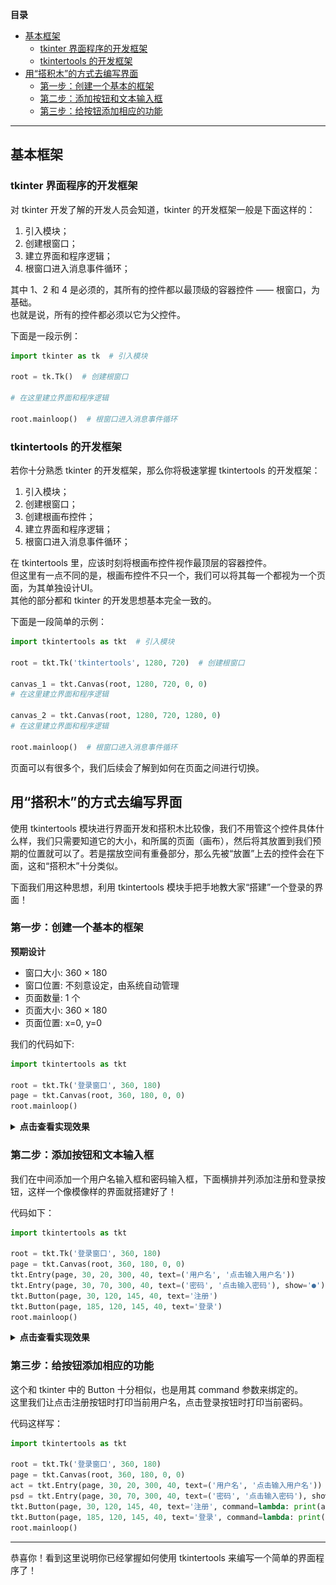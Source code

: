 **目录**

- [基本框架](#基本框架)
  - [tkinter 界面程序的开发框架](#tkinter-界面程序的开发框架)
  - [tkintertools 的开发框架](#tkintertools-的开发框架)
- [用“搭积木”的方式去编写界面](#用搭积木的方式去编写界面)
  - [第一步：创建一个基本的框架](#第一步创建一个基本的框架)
  - [第二步：添加按钮和文本输入框](#第二步添加按钮和文本输入框)
  - [第三步：给按钮添加相应的功能](#第三步给按钮添加相应的功能)

---

## 基本框架

### tkinter 界面程序的开发框架

对 tkinter 开发了解的开发人员会知道，tkinter 的开发框架一般是下面这样的：

1. 引入模块；
2. 创建根窗口；
3. 建立界面和程序逻辑；
4. 根窗口进入消息事件循环；

其中 1、2 和 4 是必须的，其所有的控件都以最顶级的容器控件 —— 根窗口，为基础。  
也就是说，所有的控件都必须以它为父控件。

下面是一段示例：

```python
import tkinter as tk  # 引入模块

root = tk.Tk()  # 创建根窗口

# 在这里建立界面和程序逻辑

root.mainloop()  # 根窗口进入消息事件循环
```

### tkintertools 的开发框架

若你十分熟悉 tkinter 的开发框架，那么你将极速掌握 tkintertools 的开发框架：

1. 引入模块；
2. 创建根窗口；
3. 创建根画布控件；
4. 建立界面和程序逻辑；
5. 根窗口进入消息事件循环；

在 tkintertools 里，应该时刻将根画布控件视作最顶层的容器控件。  
但这里有一点不同的是，根画布控件不只一个，我们可以将其每一个都视为一个页面，为其单独设计UI。  
其他的部分都和 tkinter 的开发思想基本完全一致的。

下面是一段简单的示例：

```python
import tkintertools as tkt  # 引入模块

root = tkt.Tk('tkintertools', 1280, 720)  # 创建根窗口

canvas_1 = tkt.Canvas(root, 1280, 720, 0, 0)
# 在这里建立界面和程序逻辑

canvas_2 = tkt.Canvas(root, 1280, 720, 1280, 0)
# 在这里建立界面和程序逻辑

root.mainloop()  # 根窗口进入消息事件循环
```

页面可以有很多个，我们后续会了解到如何在页面之间进行切换。

## 用“搭积木”的方式去编写界面

使用 tkintertools 模块进行界面开发和搭积木比较像，我们不用管这个控件具体什么样，我们只需要知道它的大小，和所属的页面（画布），然后将其放置到我们预期的位置就可以了。若是摆放空间有重叠部分，那么先被“放置”上去的控件会在下面，这和“搭积木”十分类似。

下面我们用这种思想，利用 tkintertools 模块手把手地教大家“搭建”一个登录的界面！

### 第一步：创建一个基本的框架

**预期设计**

* 窗口大小: 360 × 180
* 窗口位置: 不刻意设定，由系统自动管理
* 页面数量: 1 个
* 页面大小: 360 × 180
* 页面位置: x=0, y=0

我们的代码如下: 

```python
import tkintertools as tkt

root = tkt.Tk('登录窗口', 360, 180)
page = tkt.Canvas(root, 360, 180, 0, 0)
root.mainloop()
```

<details><summary><b>点击查看实现效果</b></summary>

![png](../../images/pic_1.png)

</details>

### 第二步：添加按钮和文本输入框

我们在中间添加一个用户名输入框和密码输入框，下面横排并列添加注册和登录按钮，这样一个像模像样的界面就搭建好了！

代码如下：

```python
import tkintertools as tkt

root = tkt.Tk('登录窗口', 360, 180)
page = tkt.Canvas(root, 360, 180, 0, 0)
tkt.Entry(page, 30, 20, 300, 40, text=('用户名', '点击输入用户名'))
tkt.Entry(page, 30, 70, 300, 40, text=('密码', '点击输入密码'), show='●')
tkt.Button(page, 30, 120, 145, 40, text='注册')
tkt.Button(page, 185, 120, 145, 40, text='登录')
root.mainloop()
```

<details><summary><b>点击查看实现效果</b></summary>

![png](../../images/pic_2.png)

</details>

### 第三步：给按钮添加相应的功能

这个和 tkinter 中的 Button 十分相似，也是用其 command 参数来绑定的。  
这里我们让点击注册按钮时打印当前用户名，点击登录按钮时打印当前密码。

代码这样写：

```python
import tkintertools as tkt

root = tkt.Tk('登录窗口', 360, 180)
page = tkt.Canvas(root, 360, 180, 0, 0)
act = tkt.Entry(page, 30, 20, 300, 40, text=('用户名', '点击输入用户名'))
psd = tkt.Entry(page, 30, 70, 300, 40, text=('密码', '点击输入密码'), show='●')
tkt.Button(page, 30, 120, 145, 40, text='注册', command=lambda: print(act.get()))
tkt.Button(page, 185, 120, 145, 40, text='登录', command=lambda: print(psd.get()))
root.mainloop()
```

---

恭喜你！看到这里说明你已经掌握如何使用 tkintertools 来编写一个简单的界面程序了！
